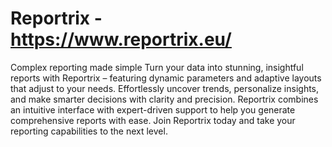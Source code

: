 # Reportrix - https://www.reportrix.eu/
Complex reporting made simple
Turn your data into stunning, insightful reports with Reportrix – featuring dynamic parameters and adaptive layouts that adjust to your needs. Effortlessly uncover trends, personalize insights, and make smarter decisions with clarity and precision.
Reportrix combines an intuitive interface with expert-driven support to help you generate comprehensive reports with ease.
Join Reportrix today and take your reporting capabilities to the next level.
